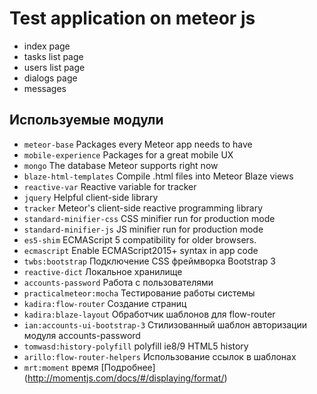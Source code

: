 # Test application on meteor js
* index page
* tasks list page
* users list page
* dialogs page
* messages

## Используемые модули
* `meteor-base` Packages every Meteor app needs to have
* `mobile-experience` Packages for a great mobile UX
* `mongo` The database Meteor supports right now
* `blaze-html-templates` Compile .html files into Meteor Blaze views
* `reactive-var` Reactive variable for tracker
* `jquery` Helpful client-side library
* `tracker` Meteor's client-side reactive programming library
* `standard-minifier-css` CSS minifier run for production mode
* `standard-minifier-js` JS minifier run for production mode
* `es5-shim` ECMAScript 5 compatibility for older browsers.
* `ecmascript` Enable ECMAScript2015+ syntax in app code
* `twbs:bootstrap` Подключение CSS фреймворка Bootstrap 3
* `reactive-dict` Локальное хранилище
* `accounts-password` Работа с пользователями
* `practicalmeteor:mocha` Тестирование работы системы
* `kadira:flow-router` Создание страниц
* `kadira:blaze-layout` Обработчик шаблонов для flow-router
* `ian:accounts-ui-bootstrap-3` Стилизованный шаблон авторизации модуля accounts-password
* `tomwasd:history-polyfill` polyfill ie8/9 HTML5 history
* `arillo:flow-router-helpers` Использование ссылок в шаблонах 
* `mrt:moment` время [Подробнее] (http://momentjs.com/docs/#/displaying/format/)
